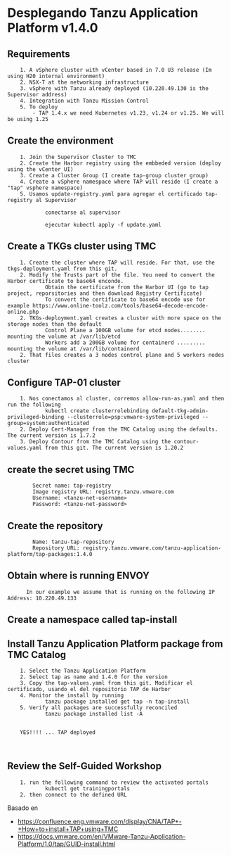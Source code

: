 # Desplegando Tanzu Application Platform v1.4.0

## Requirements
```
    1. A vSphere cluster with vCenter based in 7.0 U3 release (Im using H20 internal environment)
    2. NSX-T at the networking infrastructure
    3. vSphere with Tanzu already deployed (10.220.49.130 is the Supervisor address)
    4. Integration with Tanzu Mission Control
    5. To deploy 
        - TAP 1.4.x we need Kubernetes v1.23, v1.24 or v1.25. We will be using 1.25
```

## Create the environment
```
    1. Join the Supervisor Cluster to TMC
    2. Create the Harbor registry using the embbeded version (deploy using the vCenter UI)
    3. Create a Cluster Group (I create tap-group cluster group)
    4. Create a vSphere namespace where TAP will reside (I create a "tap" vsphere namespace)
    5. Usamos update-registry.yaml para agregar el certificado tap-registry al Supervisor 
    
            conectarse al supervisor
            
            ejecutar kubectl apply -f update.yaml
```       
      
## Create a TKGs cluster using TMC
```
    1. Create the cluster where TAP will reside. For that, use the tkgs-deployment.yaml from this git. 
    2. Modify the Trusts part of the file. You need to convert the Harbor certificate to base64 enconde.
            Obtain the certificate from the Harbor UI (go to tap project, reporsitories and then download Registry Certificate)
            To convert the certificate to base64 encode use for example https://www.online-toolz.com/tools/base64-decode-encode-online.php    
    2. TKGs-deployment.yaml creates a cluster with more space on the storage nodes than the default
            Control Plane a 100GB volume for etcd nodes........ mounting the volume at /var/lib/etcd
            Workers add a 200GB volume for containerd ......... mounting the volume at /var/lib/containerd
    2. That files creates a 3 nodes control plane and 5 workers nodes cluster
```
## Configure TAP-01 cluster
```
    1. Nos conectamos al cluster, corremos allow-run-as.yaml and then run the following
            kubectl create clusterrolebinding default-tkg-admin-privileged-binding --clusterrole=psp:vmware-system-privileged --group=system:authenticated
    2. Deploy Cert-Manager from the TMC Catalog using the defaults. The current version is 1.7.2
    3. Deploy Contour from the TMC Catalog using the contour-values.yaml from this git. The current version is 1.20.2
```
## create the secret using TMC
```
        Secret name: tap-registry
        Image registry URL: registry.tanzu.vmware.com
        Username: <tanzu-net-username>
        Password: <tanzu-net-password>

```

## Create the repository
```
        Name: tanzu-tap-repository
        Repository URL: registry.tanzu.vmware.com/tanzu-application-platform/tap-packages:1.4.0
```

## Obtain where is running ENVOY
```
      In our example we assume that is running on the following IP Address: 10.220.49.133
```      

## Create a namespace called tap-install

## Install Tanzu Application Platform package from TMC Catalog
```
    1. Select the Tanzu Application Platform
    2. Select tap as name and 1.4.0 for the version
    3. Copy the tap-values.yaml from this git. Modificar el certificado, usando el del repositorio TAP de Harbor
    4. Monitor the install by running
            tanzu package installed get tap -n tap-install
    5. Verify all packages are successfully reconciled
            tanzu package installed list -A
            
            
    YES!!!! ... TAP deployed 
    
    
```  

## Review the Self-Guided Workshop
```
    1. run the following command to review the activated portals
            kubectl get trainingportals
    2. then connect to the defined URL
```
    


  Basado en 
  - https://confluence.eng.vmware.com/display/CNA/TAP+-+How+to+install+TAP+using+TMC
  - https://docs.vmware.com/en/VMware-Tanzu-Application-Platform/1.0/tap/GUID-install.html

